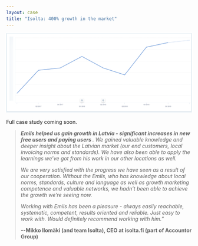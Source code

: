 ```yaml
---
layout: case
title: "Isolta: 400% growth in the market"
---
```


<img src="/images/isolta_growth_mixpanel.png">

Full case study coming soon.


>*<strong> Emils helped us gain growth in Latvia - significant increases in new free users and paying users </strong>. We gained valuable knowledge and deeper insight about the Latvian market (our end customers, local invoicing norms and standards). We have also been able to apply the learnings we’ve got from his work in our other locations as well.*
>
>*We are very satisfied with the progress we have seen as a result of our cooperation. Without the Emils, who has knowledge about local norms, standards, culture and language as well as growth marketing competence and valuable networks, we hadn’t been able to achieve the growth we’re seeing now.*
>
>*Working with Emils has been a pleasure - always easily reachable, systematic, competent, results oriented and reliable. Just easy to work with. Would definitely recommend working with him.”*
>
> <strong> --Mikko Ilomäki (and team Isolta), CEO at isolta.fi (part of Accountor Group)</strong>

